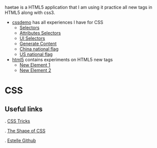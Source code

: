 haetae is a HTML5 application that I am using it practice all new tags in HTML5 along with css3.

- [cssdemo](./cssdemo) has all experiences I have for CSS
  * [Selectors](cssdemo/selectors/selectors.html)
  * [Attributes Selectors](cssdemo/selectors/attribute_selectors.html)
  * [UI Selectors](cssdemo/selectors/ui_selectors.html)
  * [Generate Content](cssdemo/generated_content/gencont.html)
  * [China national flag](cssdemo/generated_content/cnflag.html)
  * [US national flag](cssdemo/generated_content/usflags.html)
- [html5](./html5) contains experiments on HTML5 new tags
  * [New Element 1](html5/new_elem1.html)
  * [New Element 2](html5/new_elem2.html)

# CSS

## Useful links

. [CSS Tricks](https://css-tricks.com/)

. [The Shape of CSS](https://css-tricks.com/examples/ShapesOfCSS/)

. [Estelle Github](http://estelle.github.io)